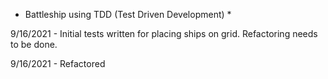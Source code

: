 * Battleship using TDD (Test Driven Development) *

9/16/2021 - Initial tests written for placing ships on grid. Refactoring needs to be done.

9/16/2021 - Refactored